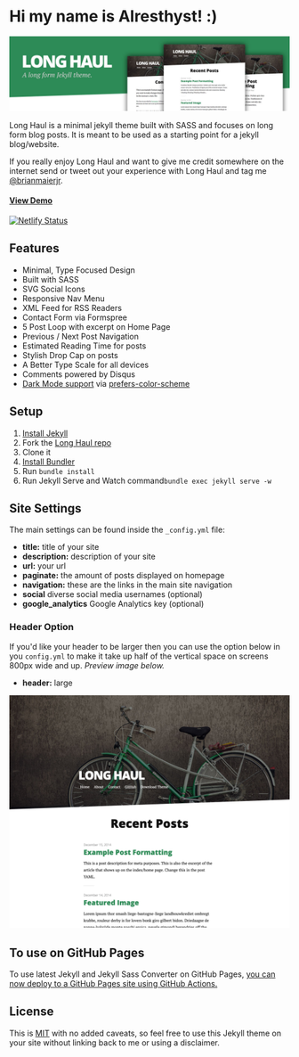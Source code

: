 # Hi my name is Alresthyst! :)


![preview Long Haul](/preview.jpg)

Long Haul is a minimal jekyll theme built with SASS and focuses on long form blog posts. It is meant to be used as a starting point for a jekyll blog/website.

If you really enjoy Long Haul and want to give me credit somewhere on the internet send or tweet out your experience with Long Haul and tag me [@brianmaierjr](https://twitter.com/brianmaierjr).

#### [View Demo](http://brianmaierjr.com/long-haul)

[![Netlify Status](https://api.netlify.com/api/v1/badges/bd29f13b-3754-46d7-9a39-48db2e174b99/deploy-status)](https://app.netlify.com/sites/long-haul/deploys)

## Features

-   Minimal, Type Focused Design
-   Built with SASS
-   SVG Social Icons
-   Responsive Nav Menu
-   XML Feed for RSS Readers
-   Contact Form via Formspree
-   5 Post Loop with excerpt on Home Page
-   Previous / Next Post Navigation
-   Estimated Reading Time for posts
-   Stylish Drop Cap on posts
-   A Better Type Scale for all devices
-   Comments powered by Disqus
-   [Dark Mode support](https://github.com/brianmaierjr/long-haul/blob/master/preview-dark.png) via [prefers-color-scheme](https://developer.mozilla.org/en-US/docs/Web/CSS/@media/prefers-color-scheme)

## Setup

1. [Install Jekyll](http://jekyllrb.com)
2. Fork the [Long Haul repo](http://github.com/brianmaierjr/long-haul)
3. Clone it
4. [Install Bundler](http://bundler.io/)
5. Run `bundle install`
6. Run Jekyll Serve and Watch command`bundle exec jekyll serve -w`

## Site Settings

The main settings can be found inside the `_config.yml` file:

-   **title:** title of your site
-   **description:** description of your site
-   **url:** your url
-   **paginate:** the amount of posts displayed on homepage
-   **navigation:** these are the links in the main site navigation
-   **social** diverse social media usernames (optional)
-   **google_analytics** Google Analytics key (optional)

### Header Option

If you'd like your header to be larger then you can use the option below in you `config.yml` to make it take up half of the vertical space on screens 800px wide and up. _Preview image below._

-   **header:** large

![preview Long Haul](/preview-large.png)

## To use on GitHub Pages

To use latest Jekyll and Jekyll Sass Converter on GitHub Pages, <a href="https://github.blog/changelog/2022-07-27-github-pages-custom-github-actions-workflows-beta/">you can now deploy to a GitHub Pages site using GitHub Actions.</a>

## License

This is [MIT](LICENSE) with no added caveats, so feel free to use this Jekyll theme on your site without linking back to me or using a disclaimer.
